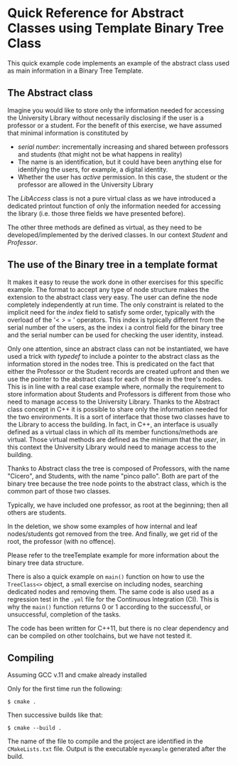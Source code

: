 # Quick Reference for Abstract Classes using Template Binary Tree Class

This quick example code implements an example of the abstract class used as main information in a Binary Tree Template.

## The Abstract class
Imagine you would like to store only the information needed for accessing the University Library without necessarily disclosing if the user is a professor or a student. For the benefit of this exercise, we have assumed that minimal information is constituted by
- _serial number_: incrementally increasing and shared between professors and students (that might not be what happens in reality)
- The name is an identification, but it could have been anything else for identifying the users, for example, a digital identity.
- Whether the user has _active_ permission. In this case, the student or the professor are allowed in the University Library

The _LibAccess_ class is not a pure virtual class as we have introduced a dedicated printout function of only the information needed for accessing the library (i.e. those three fields we have presented before).

The other three methods are defined as virtual, as they need to be developed/implemented by the derived classes. In our context _Student_ and _Professor_.


## The use of the Binary tree in a template format 

It makes it easy to reuse the work done in other exercises for this specific example. The format to accept any type of node structure makes the extension to the abstract class very easy.  The user can define the node completely independently at run time. The only constraint is related to the implicit need for the _index_ field to satisfy some order, typically with the overload of the '< > = ' operators. This index is typically different from the serial number of the users, as the index i a control field for the binary tree and the serial number can be used for checking the user identity, instead.

Only one attention, since an abstract class can not be instantiated, we have used a trick with _typedef_ to include a pointer to the abstract class as the information stored in the nodes tree. This is predicated on the fact that either the Professor or the Student records are created upfront and then we use the pointer to the abstract class for each of those in the tree's nodes. This is in line with a real case example where, normally the requirement to store information about Students and Professors is different from those who need to manage access to the University Library. Thanks to the Abstract class concept in C++ it is possible to share only the information needed for the two environments. It is a sort of interface that those two classes have to the Library to access the building. In fact, in C++, an interface is usually defined as a virtual class in which *all* its member functions/methods are virtual. Those virtual methods are defined as the minimum that the _user_, in this context the University Library would need to manage access to the building.

Thanks to Abstract class the tree is composed of Professors, with the name "Cicero", and Students, with the name "pinco pallo". Both are part of the binary tree because the tree node points to the abstract class, which is the common part of those two classes.

Typically, we have included one professor, as root at the beginning; then all others are students. 

In the deletion, we show some examples of how internal and leaf nodes/students got removed from the tree. And finally, we get rid of the root, the professor (with no offence).

Please refer to the treeTemplate example for more information about the binary tree data structure.


There is also a quick example on `main()` function on how to use the `TreeClass<>` object, a small exercise on including nodes, searching dedicated nodes and removing them. The same code is also used as a regression test in the `.yml` file for the Continuous Integration (CI). This is why the `main()` function returns 0 or 1 according to the successful, or unsuccessful, completion of the tasks.


The code has been written for C++11, but there is no clear dependency and can be compiled on other toolchains, but we have not tested it.



## Compiling
Assuming GCC v.11 and cmake already installed

Only for the first time run the following:

`$ cmake . `

Then successive builds like that:

`$ cmake --build . `

The name of the file to compile and the project are identified in the `CMakeLists.txt` file. 
Output is the executable `myexample` generated after the build.

